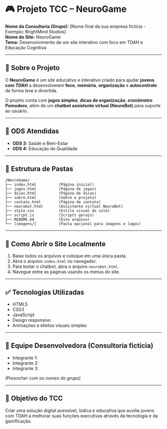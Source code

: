 
# 🎮 Projeto TCC – NeuroGame

**Nome da Consultoria (Grupo):** [Nome final da sua empresa fictícia - Exemplo: BrightMind Studios]  
**Nome do Site:** NeuroGame  
**Tema:** Desenvolvimento de um site interativo com foco em TDAH e Educação Cognitiva

---

## 🧠 Sobre o Projeto

O **NeuroGame** é um site educativo e interativo criado para ajudar **jovens com TDAH** a desenvolverem **foco**, **memória**, **organização** e **autocontrole** de forma leve e divertida.

O projeto conta com **jogos simples**, **dicas de organização**, **cronômetro Pomodoro**, além de um **chatbot assistente virtual (NeuroBot)** para suporte ao usuário.

---

## 🌱 ODS Atendidas

- **ODS 3:** Saúde e Bem-Estar  
- **ODS 4:** Educação de Qualidade  

---

## 📁 Estrutura de Pastas

```
/NeuroGame/
├── index.html          (Página inicial)
├── jogos.html          (Página de jogos)
├── dicas.html          (Página de dicas)
├── sobre.html          (Sobre o projeto)
├── contato.html        (Página de contato)
├── neurobot.html       (Assistente virtual NeuroBot)
├── style.css           (Estilo visual do site)
├── script.js           (Scripts gerais)
├── README.md           (Este arquivo)
└── [imagens/]          (Pasta opcional para imagens e logos)
```

---

## 🚀 Como Abrir o Site Localmente

1. Baixe todos os arquivos e coloque em uma única pasta.
2. Abra o arquivo `index.html` no navegador.
3. Para testar o chatbot, abra o arquivo `neurobot.html`.
4. Navegue entre as páginas usando os menus do site.

---

## ✅ Tecnologias Utilizadas

- HTML5
- CSS3
- JavaScript
- Design responsivo
- Animações e efeitos visuais simples

---

## 👥 Equipe Desenvolvedora (Consultoria fictícia)

- Integrante 1:  
- Integrante 2:  
- Integrante 3:    

*(Preencher com os nomes do grupo)*

---

## 🎯 Objetivo do TCC

Criar uma solução digital acessível, lúdica e educativa que auxilie jovens com TDAH a melhorar suas funções executivas através da tecnologia e da gamificação.
